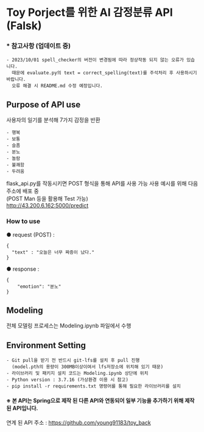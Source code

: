 # Toy Porject를 위한 AI 감정분류 API (Falsk)  

### * 참고사항 (업데이트 중)    
```
- 2023/10/01 spell_checker의 버전이 변경됨에 따라 정상작동 되지 않는 오류가 있습니다.  
  때문에 evaluate.py의 text = correct_spelling(text)를 주석처리 후 사용하시기 바랍니다.  
  오류 해결 시 README.md 수정 예정입니다.  
```
  
## Purpose of API use  
사용자의 일기를 분석해 7가지 감정을 반환
```
- 행복  
- 보통  
- 슬픔  
- 분노  
- 놀람  
- 불쾌함  
- 두려움  
```
  
flask_api.py를 작동시키면 POST 형식을 통해 API를 사용 가능
사용 예시를 위해 다음 주소에 배포 중   
(POST Man 등을 활용해 Test 가능)  
http://43.200.6.162:5000/predict

### How to use
● request (POST) :  
```
{  
  "text" : "오늘은 너무 짜증이 났다."  
}  
```
● response :
```
{  
    "emotion": "분노"  
}  
```
  
## Modeling  
전체 모델링 프로세스는 Modeling.ipynb 파일에서 수행
  
  
## Environment Setting  
```
- Git pull을 받기 전 반드시 git-lfs를 설치 후 pull 진행  
  (model.pth의 용량이 300MB이상이여서 lfs저장소에 위치해 있기 때문)
- 라이브러리 및 패키지 설치 코드는 Modeling.ipynb 상단에 위치  
- Python version : 3.7.16 (가상환경 이용 시 참고)  
- pip install -r requirements.txt 명령어를 통해 필요한 라이브러리를 설치
```
  
#### ※ 본 API는 Spring으로 제작 된 다른 API와 연동되어 일부 기능을 추가하기 위해 제작 된 API입니다.
연계 된 API 주소 : https://github.com/young91183/toy_back 
